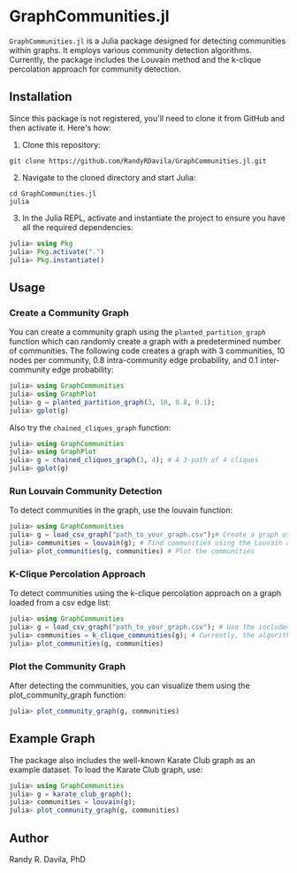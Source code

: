 # GraphCommunities.jl

`GraphCommunities.jl` is a Julia package designed for detecting communities within graphs. It employs various community detection algorithms. Currently, the package includes the Louvain method and the k-clique percolation approach for community detection.

## Installation

Since this package is not registered, you'll need to clone it from GitHub and then activate it. Here's how:

1. Clone this repository:
```
git clone https://github.com/RandyRDavila/GraphCommunities.jl.git
```

2. Navigate to the cloned directory and start Julia:
```
cd GraphCommunities.jl
julia
```

3. In the Julia REPL, activate and instantiate the project to ensure you have all the required dependencies:
```julia
julia> using Pkg
julia> Pkg.activate(".")
julia> Pkg.instantiate()
```

## Usage

### Create a Community Graph

You can create a community graph using the `planted_partition_graph` function which can randomly create a graph with a predetermined number of communities. The following code creates a graph with 3 communities, 10 nodes per community, 0.8 intra-community edge probability, and 0.1 inter-community edge probability:
```julia
julia> using GraphCommunities
julia> using GraphPlot
julia> g = planted_partition_graph(3, 10, 0.8, 0.1);
julia> gplot(g)
```

Also try the `chained_cliques_graph` function:
```julia
julia> using GraphCommunities
julia> using GraphPlot
julia> g = chained_cliques_graph(3, 4); # A 3-path of 4 cliques
julia> gplot(g)
```

### Run Louvain Community Detection

To detect communities in the graph, use the louvain function:
```julia
julia> using GraphCommunities
julia> g = load_csv_graph("path_to_your_graph.csv");# Create a graph using Graphs.jl or load from a CSV
julia> communities = louvain(g); # Find communities using the Louvain algorithm
julia> plot_communities(g, communities) # Plot the communities
```

### K-Clique Percolation Approach

To detect communities using the k-clique percolation approach on a
graph loaded from a csv edge list:
```julia
julia> using GraphCommunities
julia> g = load_csv_graph("path_to_your_graph.csv"); # Use the included load_csv_graph function
julia> communities = k_clique_communities(g); # Currently, the algorithm is for k = 3 only
julia> plot_communities(g, communities)
```

### Plot the Community Graph

After detecting the communities, you can visualize them using the plot_community_graph function:
```julia
julia> plot_community_graph(g, communities)
```

## Example Graph

The package also includes the well-known Karate Club graph as an example dataset. To load the Karate Club graph, use:

```julia
julia> using GraphCommunities
julia> g = karate_club_graph();
julia> communities = louvain(g);
julia> plot_community_graph(g, communities)
```

## Author

Randy R. Davila, PhD